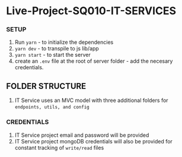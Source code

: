 # Live-Project-SQ010-IT-SERVICES

### SETUP
1. Run `yarn` - to initialize the dependencies
2. `yarn dev` - to transpile to js lib/app
3. `yarn start` - to start the server
4. create an `.env` file at the root of server folder - add the necesary credentials.


## FOLDER STRUCTURE
1. IT Service uses an MVC model with three additional folders for `endpoints, utils, and config`


### CREDENTIALS
1. IT Service project email and password will be provided
2. IT Service project mongoDB credentials will also be provided for constant tracking of `write/read` files

